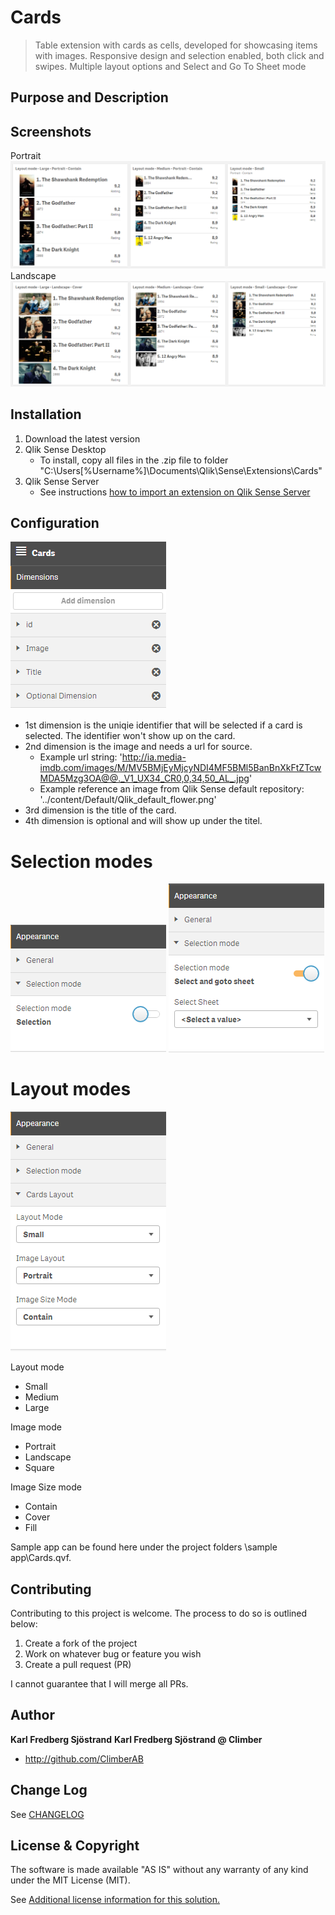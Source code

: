# Cards
> Table extension with cards as cells, developed for showcasing items with images. Responsive design and selection enabled, both click and swipes. Multiple layout options and Select and Go To Sheet mode

## Purpose and Description

## Screenshots
Portrait
![Alt text](/screenshots/layout_modes_portrait.PNG?raw=true "Portrait")
Landscape
![Alt text](/screenshots/layout_modes_landscape.PNG?raw=true "Landscape")
## Installation

1. Download the latest version
2. Qlik Sense Desktop
	* To install, copy all files in the .zip file to folder "C:\Users\[%Username%]\Documents\Qlik\Sense\Extensions\Cards"
3. Qlik Sense Server
	* See instructions [how to import an extension on Qlik Sense Server](http://help.qlik.com/en-US/sense/Subsystems/ManagementConsole/Content/import-extensions.htm)

## Configuration
![Alt text](/screenshots/propertypanel_dimensions.PNG?raw=true "Dimensions")
* 1st dimension is the uniqie identifier that will be selected if a card is selected. The identifier won't show up on the card. 
* 2nd dimension is the image and needs a url for source. 
  * Example url string: 'http://ia.media-imdb.com/images/M/MV5BMjEyMjcyNDI4MF5BMl5BanBnXkFtZTcwMDA5Mzg3OA@@._V1_UX34_CR0,0,34,50_AL_.jpg'
  * Example reference an image from Qlik Sense default repository: '../content/Default/Qlik_default_flower.png'
* 3rd dimension is the title of the card. 
* 4th dimension is optional and will show up under the titel.  

# Selection modes
![Alt text](/screenshots/propertypanel_selectionmode.PNG?raw=true "Selection mode - Selections")
![Alt text](/screenshots/propertypanel_selectionmode_gotosheet.PNG?raw=true "Selection mode - Select and goto sheet")
# Layout modes
![Alt text](/screenshots/propertypanel_layoutmode.PNG?raw=true "Layout modes")

Layout mode
* Small
* Medium
* Large

Image mode
* Portrait
* Landscape
* Square

Image Size mode
* Contain
* Cover
* Fill


Sample app can be found here under the project folders \sample app\Cards.qvf.  

## Contributing
Contributing to this project is welcome. The process to do so is outlined below:

1. Create a fork of the project
2. Work on whatever bug or feature you wish
3. Create a pull request (PR)

I cannot guarantee that I will merge all PRs.

## Author

**Karl Fredberg Sjöstrand**
**Karl Fredberg Sjöstrand @ Climber**
* http://github.com/ClimberAB


## Change Log

See [CHANGELOG](CHANGELOG.yml)

## License & Copyright
The software is made available "AS IS" without any warranty of any kind under the MIT License (MIT).

See [Additional license information for this solution.](LICENSE.md)




